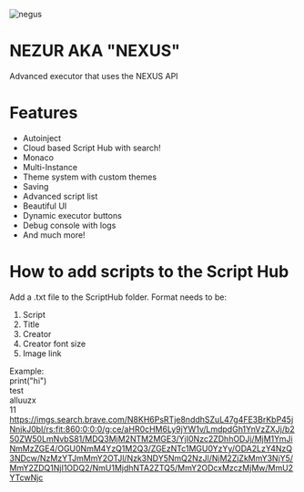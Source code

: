 ![negus](https://imgs.search.brave.com/olgHtQzGMChgFhI7slZPEfnMgUF7ZiiPLC3CKht7MN4/rs:fit:860:0:0:0/g:ce/aHR0cHM6Ly9naXRo/dWIuY29tL0NvcnJh/ZGV2ci9OZXp1ckV4/ZWN1dG9yL3Jhdy9t/YXN0ZXIvaW1hZ2Vz/L25lenVyLnBuZw)

# NEZUR AKA "NEXUS"
Advanced executor that uses the NEXUS API

# Features
* Autoinject
* Cloud based Script Hub with search!
* Monaco
* Multi-Instance
* Theme system with custom themes
* Saving
* Advanced script list
* Beautiful UI
* Dynamic executor buttons
* Debug console with logs
* And much more!

# How to add scripts to the Script Hub
Add a .txt file to the ScriptHub folder. Format needs to be:
1. Script
2. Title
3. Creator
4. Creator font size
5. Image link

Example: <br />
print("hi") <br />
test <br />
alluuzx <br />
11 <br />
https://imgs.search.brave.com/N8KH6PsRTje8nddhSZuL47g4FE3BrKbP45jNnjkJ0bI/rs:fit:860:0:0:0/g:ce/aHR0cHM6Ly9jYW1v/LmdpdGh1YnVzZXJj/b250ZW50LmNvbS81/MDQ3MjM2NTM2MGE3/YjI0Nzc2ZDhhODJj/MjM1YmJiNmMzZGE4/OGU0NmM4YzQ1M2Q3/ZGEzNTc1MGU0YzYy/ODA2LzY4NzQ3NDcw/NzMzYTJmMmY2OTJl/Nzk3NDY5NmQ2NzJl/NjM2ZjZkMmY3NjY5/MmY2ZDQ1NjI1ODQ2/NmU1MjdhNTA2ZTQ5/MmY2ODcxMzczMjMw/MmU2YTcwNjc <br />
